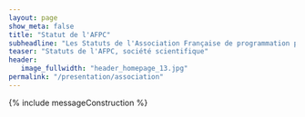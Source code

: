 ```yaml
---
layout: page
show_meta: false
title: "Statut de l'AFPC"
subheadline: "Les Statuts de l'Association Française de programmation par Contraintes"
teaser: "Statuts de l'AFPC, société scientifique"
header:
   image_fullwidth: "header_homepage_13.jpg"
permalink: "/presentation/association"
---
```


{% include messageConstruction %}
